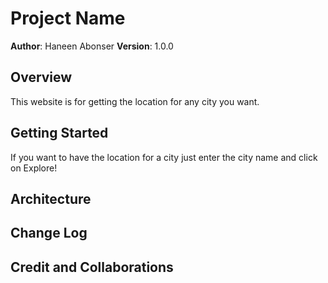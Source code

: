 # Project Name

**Author**: Haneen Abonser
**Version**: 1.0.0 

## Overview
This website is for getting the location for any city you want.

## Getting Started
If you want to have the location for a city just enter the city name and click on Explore!

## Architecture
<!-- Provide a detailed description of the application design. What technologies (languages, libraries, etc) you're using, and any other relevant design information. -->

## Change Log
<!-- Use this area to document the iterative changes made to your application as each feature is successfully implemented. Use time stamps. Here's an example:

01-01-2001 4:59pm - Application now has a fully-functional express server, with a GET route for the location resource. -->

## Credit and Collaborations
